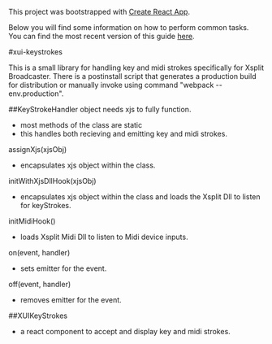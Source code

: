This project was bootstrapped with [Create React App](https://github.com/facebookincubator/create-react-app).

Below you will find some information on how to perform common tasks.<br>
You can find the most recent version of this guide [here](https://github.com/facebookincubator/create-react-app/blob/master/packages/react-scripts/template/README.md).

#xui-keystrokes

This is a small library for handling key and midi strokes specifically for Xsplit Broadcaster.
There is a postinstall script that generates a production build for distribution or manually invoke using command "webpack --env.production".

##KeyStrokeHandler object needs xjs to fully function.
- most methods of the class are static
- this handles both recieving and emitting key and midi strokes.

assignXjs(xjsObj)
  - encapsulates xjs object within the class.  

initWithXjsDllHook(xjsObj)
  - encapsulates xjs object within the class and loads the Xsplit Dll to listen for keyStrokes.

initMidiHook()
  - loads Xsplit Midi Dll to listen to Midi device inputs.

on(event, handler)
  - sets emitter for the event.

off(event, handler)
- removes emitter for the event.

##XUIKeyStrokes
- a react component to accept and display key and midi strokes.



